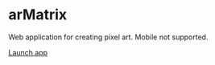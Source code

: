 # arMatrix
Web application for creating pixel art. Mobile not supported.

[Launch app](https://tomobossi.github.io/arMatrix/)
